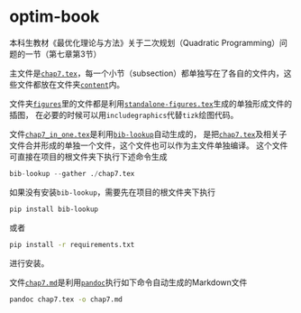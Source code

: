 # optim-book

本科生教材《最优化理论与方法》关于二次规划（Quadratic Programming）问题的一节（第七章第3节）

主文件是[`chap7.tex`](chap7.tex)，每一个小节（subsection）都单独写在了各自的文件内，这些文件都放在文件夹[`content`](content)内。

文件夹[`figures`](figures)里的文件都是利用[`standalone-figures.tex`](standalone-figures.tex)生成的单独形成文件的插图，
在必要的时候可以用`includegraphics`代替`tizk`绘图代码。

文件[`chap7_in_one.tex`](chap7_in_one.tex)是利用[`bib-lookup`](https://pypi.org/project/bib-lookup/)自动生成的，
是把[`chap7.tex`](chap7.tex)及相关子文件合并形成的单独一个文件，这个文件也可以作为主文件单独编译。
这个文件可直接在项目的根文件夹下执行下述命令生成

```python
bib-lookup --gather ./chap7.tex
```

如果没有安装`bib-lookup`，需要先在项目的根文件夹下执行

```bash
pip install bib-lookup
```

或者

```bash
pip install -r requirements.txt
```

进行安装。

文件[`chap7.md`](chap7.md)是利用[`pandoc`](https://pandoc.org/)执行如下命令自动生成的Markdown文件

```bash
pandoc chap7.tex -o chap7.md
```
